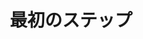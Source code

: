 ---
id: firststeps
title: 最初のステップ
description: "技術ドキュメントをより分かりやすく、ユーザーの関心を引くように最適化する方法を探ろう → 今すぐ詳しく学ぶ"
sidebar_label: 最初のステップ
---